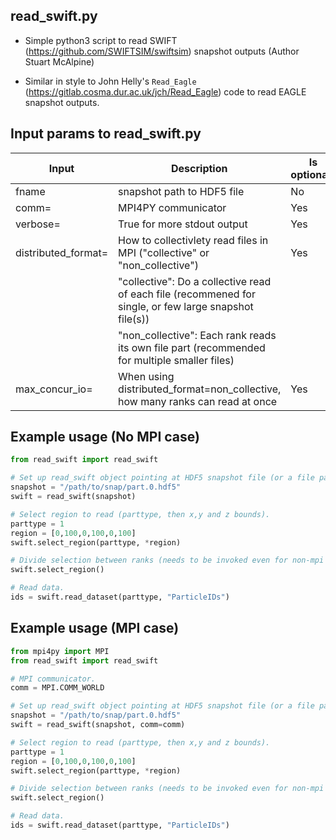read_swift.py
-------------

- Simple python3 script to read SWIFT (https://github.com/SWIFTSIM/swiftsim) snapshot outputs (Author Stuart McAlpine)

- Similar in style to John Helly's `Read_Eagle` (https://gitlab.cosma.dur.ac.uk/jch/Read_Eagle) code to read EAGLE snapshot outputs.

Input params to read_swift.py
-----------------------------

| Input | Description | Is optional? | Default option |
| ----- | ----------- | --------- | ------- | 
| fname | snapshot path to HDF5 file | No | - |
| comm= | MPI4PY communicator | Yes | None |
| verbose= | True for more stdout output | Yes | False |
| distributed_format= | How to collectivlety read files in MPI ("collective" or "non_collective") | Yes | "collective" |
| | "collective": Do a collective read of each file (recommened for single, or few large snapshot file(s)) |
| | "non_collective": Each rank reads its own file part (recommended for multiple smaller files) |
| max_concur_io= | When using distributed_format=non_collective, how many ranks can read at once | Yes | 64 |

Example usage (No MPI case)
---------------------------

```python
from read_swift import read_swift

# Set up read_swift object pointing at HDF5 snapshot file (or a file part). 
snapshot = "/path/to/snap/part.0.hdf5"
swift = read_swift(snapshot)

# Select region to read (parttype, then x,y and z bounds).
parttype = 1
region = [0,100,0,100,0,100]
swift.select_region(parttype, *region)

# Divide selection between ranks (needs to be invoked even for non-mpi case).
swift.select_region()

# Read data.
ids = swift.read_dataset(parttype, "ParticleIDs")
```

Example usage (MPI case)
---------------------------

```python
from mpi4py import MPI
from read_swift import read_swift

# MPI communicator.
comm = MPI.COMM_WORLD

# Set up read_swift object pointing at HDF5 snapshot file (or a file part). 
snapshot = "/path/to/snap/part.0.hdf5"
swift = read_swift(snapshot, comm=comm)

# Select region to read (parttype, then x,y and z bounds).
parttype = 1
region = [0,100,0,100,0,100]
swift.select_region(parttype, *region)

# Divide selection between ranks (needs to be invoked even for non-mpi case).
swift.select_region()

# Read data.
ids = swift.read_dataset(parttype, "ParticleIDs")
```

